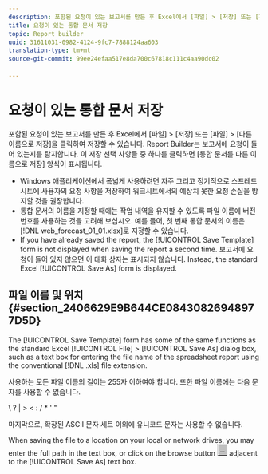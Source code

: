 ```yaml
---
description: 포함된 요청이 있는 보고서를 만든 후 Excel에서 [파일] > [저장] 또는 [파일] > [다른 이름으로 저장]을 클릭하여 저장할 수 있습니다. Report Builder는 보고서에 요청이 들어 있는지를 탐지합니다. 이 저장 선택 사항들 중 하나를 클릭하면 [통합 문서를 다른 이름으로 저장] 양식이 표시됩니다.
title: 요청이 있는 통합 문서 저장
topic: Report builder
uuid: 31611031-0982-4124-9fc7-7888124aa603
translation-type: tm+mt
source-git-commit: 99ee24efaa517e8da700c67818c111c4aa90dc02

---
```



# 요청이 있는 통합 문서 저장

포함된 요청이 있는 보고서를 만든 후 Excel에서 [파일] > [저장] 또는 [파일] > [다른 이름으로 저장]을 클릭하여 저장할 수 있습니다. Report Builder는 보고서에 요청이 들어 있는지를 탐지합니다. 이 저장 선택 사항들 중 하나를 클릭하면 [통합 문서를 다른 이름으로 저장] 양식이 표시됩니다.

* Windows 애플리케이션에서 폭넓게 사용하려면 자주 그리고 정기적으로 스프레드시트에 사용자의 요청 사항을 저장하여 워크시트에서의 예상치 못한 요청 손실을 방지할 것을 권장합니다.
* 통합 문서의 이름을 지정할 때에는 작업 내역을 유지할 수 있도록 파일 이름에 버전 번호를 사용하는 것을 고려해 보십시오. 예를 들어, 첫 번째 통합 문서의 이름은 [!DNL web_forecast_01_01.xlsx]로 지정할 수 있습니다.
* If you have already saved the report, the [!UICONTROL Save Template] form is not displayed when saving the report a second time. 보고서에 요청이 들어 있지 않으면 이 대화 상자는 표시되지 않습니다. Instead, the standard Excel [!UICONTROL Save As] form is displayed.

## 파일 이름 및 위치 {#section_2406629E9B644CE08430826948977D5D}

The [!UICONTROL Save Template] form has some of the same functions as the standard Excel [!UICONTROL File] > [!UICONTROL Save As] dialog box, such as a text box for entering the file name of the spreadsheet report using the conventional [!DNL .xls] file extension.

사용하는 모든 파일 이름의 길이는 255자 이하여야 합니다. 또한 파일 이름에는 다음 문자를 사용할 수 없습니다.

\ ? | > &lt; : / * &#39; &quot;

마지막으로, 확장된 ASCII 문자 세트 이외에 유니코드 문자는 사용할 수 없습니다.

When saving the file to a location on your local or network drives, you may enter the full path in the text box, or click on the browse button  ![browse_button.gif](assets/browse_button.gif) adjacent to the [!UICONTROL Save As] text box.
